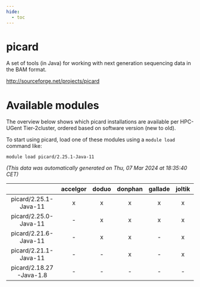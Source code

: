 ```yaml
---
hide:
  - toc
---
```


picard
======


A set of tools (in Java) for working with next generation sequencing data in the BAM format.

http://sourceforge.net/projects/picard
# Available modules


The overview below shows which picard installations are available per HPC-UGent Tier-2cluster, ordered based on software version (new to old).

To start using picard, load one of these modules using a `module load` command like:

```shell
module load picard/2.25.1-Java-11
```

*(This data was automatically generated on Thu, 07 Mar 2024 at 18:35:40 CET)*  

| |accelgor|doduo|donphan|gallade|joltik|skitty|
| :---: | :---: | :---: | :---: | :---: | :---: | :---: |
|picard/2.25.1-Java-11|x|x|x|x|x|x|
|picard/2.25.0-Java-11|-|x|x|x|x|x|
|picard/2.21.6-Java-11|-|x|x|-|x|x|
|picard/2.21.1-Java-11|-|-|x|-|x|x|
|picard/2.18.27-Java-1.8|-|-|-|-|-|x|
